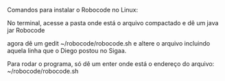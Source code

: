 
Comandos para instalar o Robocode no Linux:

No terminal, acesse a pasta onde está o arquivo compactado e dê um java jar Robocode

agora dê um gedit ~/robocode/robocode.sh e altere o arquivo incluindo aquela linha que o Diego postou no Sigaa.

Para rodar o programa, só dê um enter onde está o endereço do arquivo: ~/robocode/robocode.sh

